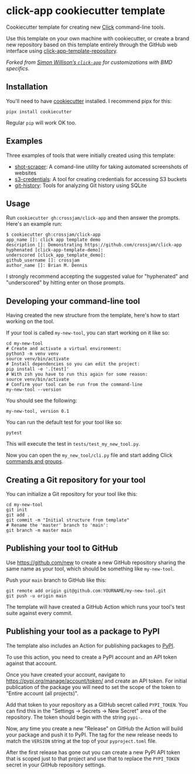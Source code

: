 # click-app cookiecutter template

Cookiecutter template for creating new [Click](https://click.palletsprojects.com/) command-line tools.

Use this template on your own machine with cookiecutter, or create a brand new repository based on this template entirely through the GitHub web interface using [click-app-template-repository](https://github.com/simonw/click-app-template-repository).

_Forked from [Simon Willison’s
`click-app`](https://github.com/simonw/click-app.git) for customizations
with BMD specifics._


## Installation

You'll need to have [cookiecutter](https://cookiecutter.readthedocs.io/) installed. I recommend pipx for this:

    pipx install cookiecutter

Regular `pip` will work OK too.

## Examples

Three examples of tools that were initially created using this template:

- [shot-scraper](https://github.com/simonw/shot-scraper): A comand-line utility for taking automated screenshots of websites
- [s3-credentials](https://github.com/simonw/s3-credentials): A tool for creating credentials for accessing S3 buckets
- [git-history](https://github.com/simonw/git-history):  Tools for analyzing Git history using SQLite

## Usage

Run `cookiecutter gh:crossjam/click-app` and then answer the prompts. Here's an example run:

    $ cookiecutter gh:crossjam/click-app
    app_name []: click app template demo
    description []: Demonstrating https://github.com/crossjam/click-app
    hyphenated [click-app-template-demo]: 
    underscored [click_app_template_demo]: 
    github_username []: crossjam
    author_name []: Brian M. Dennis

I strongly recommend accepting the suggested value for "hyphenated" and "underscored" by hitting enter on those prompts.

## Developing your command-line tool

Having created the new structure from the template, here's how to start working on the tool.

If your tool is called `my-new-tool`, you can start working on it like so:

    cd my-new-tool
    # Create and activate a virtual environment:
    python3 -m venv venv
    source venv/bin/activate
    # Install dependencies so you can edit the project:
    pip install -e '.[test]'
    # With zsh you have to run this again for some reason:
    source venv/bin/activate
    # Confirm your tool can be run from the command-line
    my-new-tool --version

You should see the following:

    my-new-tool, version 0.1

You can run the default test for your tool like so:

    pytest

This will execute the test in `tests/test_my_new_tool.py`.

Now you can open the `my_new_tool/cli.py` file and start adding Click [commands and groups](https://click.palletsprojects.com/en/7.x/commands/).

## Creating a Git repository for your tool

You can initialize a Git repository for your tool like this:

    cd my-new-tool
    git init
    git add .
    git commit -m "Initial structure from template"
    # Rename the 'master' branch to 'main':
    git branch -m master main

## Publishing your tool to GitHub

Use https://github.com/new to create a new GitHub repository sharing the same name as your tool, which should be something like `my-new-tool`.

Push your `main` branch to GitHub like this:

    git remote add origin git@github.com:YOURNAME/my-new-tool.git
    git push -u origin main

The template will have created a GitHub Action which runs your tool's test suite against every commit.

## Publishing your tool as a package to PyPI

The template also includes an Action for publishing packages to [PyPI](https://pypi.org/).

To use this action, you need to create a PyPI account and an API token against that account.

Once you have created your account, navigate to https://pypi.org/manage/account/token/ and create an API token. For initial publication of the package you will need to set the scope of the token to "Entire account (all projects)".

Add that token to your repository as a GitHub secret called `PYPI_TOKEN`. You can find this in the "Settings -> Secrets -> New Secret" area of the repository. The token should begin with the string `pypi-`.

Now, any time you create a new "Release" on GitHub the Action will build your package and push it to PyPI. The tag for the new release needs to match the `VERSION` string at the top of your `pyproject.toml` file.

After the first release has gone out you can create a new PyPI API token that is scoped just to that project and use that to replace the `PYPI_TOKEN` secret in your GitHub repository settings.
